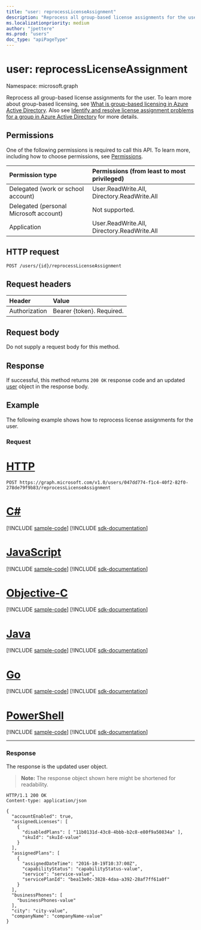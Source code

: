 ```yaml
---
title: "user: reprocessLicenseAssignment"
description: "Reprocess all group-based license assignments for the user."
ms.localizationpriority: medium
author: "jpettere"
ms.prod: "users"
doc_type: "apiPageType" 
---
```


# user: reprocessLicenseAssignment

Namespace: microsoft.graph

Reprocess all group-based license assignments for the user. To learn more about group-based licensing, see [What is group-based licensing in Azure Active Directory](/azure/active-directory/fundamentals/active-directory-licensing-whatis-azure-portal). Also see [Identify and resolve license assignment problems for a group in Azure Active Directory](/azure/active-directory/users-groups-roles/licensing-groups-resolve-problems) for more details.


## Permissions
One of the following permissions is required to call this API. To learn more, including how to choose permissions, see [Permissions](/graph/permissions-reference).

|Permission type      | Permissions (from least to most privileged)              |
|:--------------------|:---------------------------------------------------------|
|Delegated (work or school account) | User.ReadWrite.All, Directory.ReadWrite.All    |
|Delegated (personal Microsoft account) | Not supported.    |
|Application | User.ReadWrite.All, Directory.ReadWrite.All |

## HTTP request
<!-- { "blockType": "ignored" } -->
```http
POST /users/{id}/reprocessLicenseAssignment

```
## Request headers
| Header       | Value |
|:---------------|:--------|
| Authorization  | Bearer {token}. Required.  |

## Request body
Do not supply a request body for this method.

## Response

If successful, this method returns `200 OK` response code and an updated [user](../resources/user.md) object in the response body.

## Example
The following example shows how to reprocess license assignments for the user.
### Request


# [HTTP](#tab/http)
<!-- {
  "blockType": "request",
  "name": "user_reprocessLicenseAssignment"
}-->
```http
POST https://graph.microsoft.com/v1.0/users/047dd774-f1c4-40f2-82f0-278de79f9b83/reprocessLicenseAssignment

```
# [C#](#tab/csharp)
[!INCLUDE [sample-code](../includes/snippets/csharp/user-reprocesslicenseassignment-csharp-snippets.md)]
[!INCLUDE [sdk-documentation](../includes/snippets/snippets-sdk-documentation-link.md)]

# [JavaScript](#tab/javascript)
[!INCLUDE [sample-code](../includes/snippets/javascript/user-reprocesslicenseassignment-javascript-snippets.md)]
[!INCLUDE [sdk-documentation](../includes/snippets/snippets-sdk-documentation-link.md)]

# [Objective-C](#tab/objc)
[!INCLUDE [sample-code](../includes/snippets/objc/user-reprocesslicenseassignment-objc-snippets.md)]
[!INCLUDE [sdk-documentation](../includes/snippets/snippets-sdk-documentation-link.md)]

# [Java](#tab/java)
[!INCLUDE [sample-code](../includes/snippets/java/user-reprocesslicenseassignment-java-snippets.md)]
[!INCLUDE [sdk-documentation](../includes/snippets/snippets-sdk-documentation-link.md)]

# [Go](#tab/go)
[!INCLUDE [sample-code](../includes/snippets/go/user-reprocesslicenseassignment-go-snippets.md)]
[!INCLUDE [sdk-documentation](../includes/snippets/snippets-sdk-documentation-link.md)]

# [PowerShell](#tab/powershell)
[!INCLUDE [sample-code](../includes/snippets/powershell/user-reprocesslicenseassignment-powershell-snippets.md)]
[!INCLUDE [sdk-documentation](../includes/snippets/snippets-sdk-documentation-link.md)]

---


### Response

The response is the updated user object.

>**Note:** The response object shown here might be shortened for readability.
<!-- {
  "blockType": "response",
  "truncated": true,
  "@odata.type": "microsoft.graph.user"
} -->
```http
HTTP/1.1 200 OK
Content-type: application/json

{
  "accountEnabled": true,
  "assignedLicenses": [
    {
      "disabledPlans": [ "11b0131d-43c8-4bbb-b2c8-e80f9a50834a" ],
      "skuId": "skuId-value"
    }
  ],
  "assignedPlans": [
    {
      "assignedDateTime": "2016-10-19T10:37:00Z",
      "capabilityStatus": "capabilityStatus-value",
      "service": "service-value",
      "servicePlanId": "bea13e0c-3828-4daa-a392-28af7ff61a0f"
    }
  ],
  "businessPhones": [
    "businessPhones-value"
  ],
  "city": "city-value",
  "companyName": "companyName-value"
}
```

<!-- uuid: 8fcb5dbc-d5aa-4681-8e31-b001d5168d79
2015-10-25 14:57:30 UTC -->
<!--
{
  "type": "#page.annotation",
  "description": "user: reprocessLicenseAssignment",
  "keywords": "",
  "section": "documentation",
  "tocPath": "",
  "suppressions": [
  ]
}
-->
